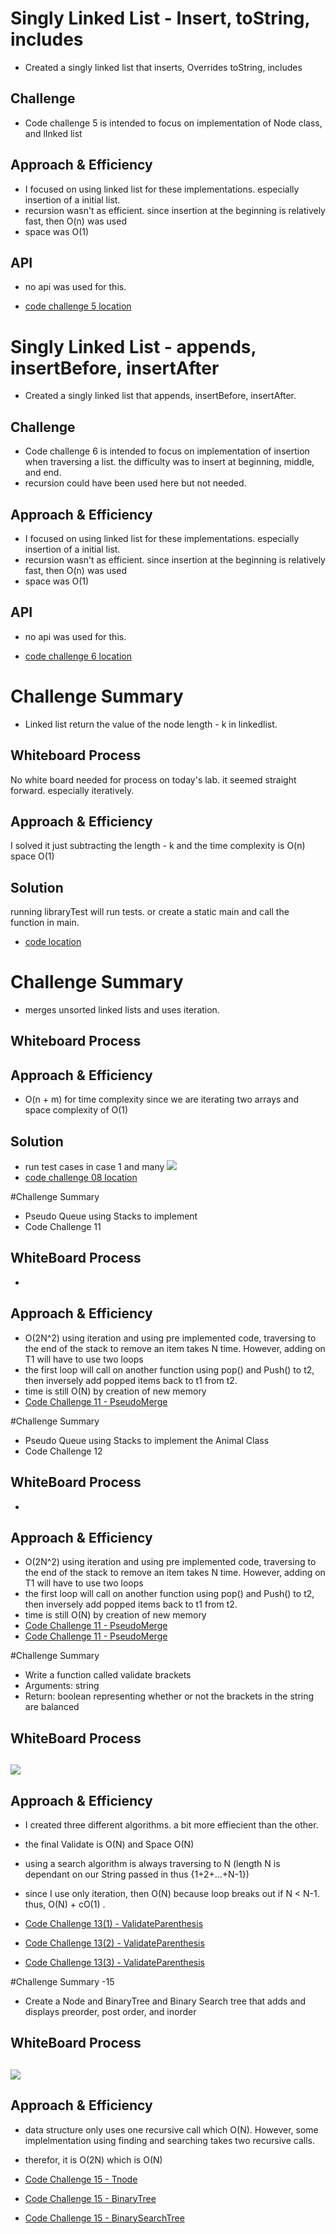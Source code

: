 # Singly Linked List - Insert, toString, includes
- Created a singly linked list that inserts, Overrides toString, includes

## Challenge
- Code challenge 5 is intended to focus on implementation of Node class, and lInked list

## Approach & Efficiency
- I focused on using linked list for these implementations. especially insertion of a initial list.
- recursion wasn't as efficient. since insertion at the beginning is relatively fast, then O(n) was used
- space was O(1)

## API
- no api was used for this.

- [code challenge 5 location](app/src/main/java/linked/list)
# Singly Linked List - appends, insertBefore, insertAfter
- Created a singly linked list that appends, insertBefore, insertAfter.

## Challenge
- Code challenge 6 is intended to focus on implementation of insertion when traversing a list. the difficulty was to insert at beginning, middle, and end.
- recursion could have been used here but not needed.

## Approach & Efficiency
- I focused on using linked list for these implementations. especially insertion of a initial list.
- recursion wasn't as efficient. since insertion at the beginning is relatively fast, then O(n) was used
- space was O(1)

## API
- no api was used for this.

- [code challenge 6 location](app/src/main/java/linked/list)

# Challenge Summary
- Linked list return the value of the node  length - k in linkedlist.

## Whiteboard Process
No white board needed for process on today's lab. it seemed straight forward. especially iteratively.

## Approach & Efficiency
I solved it just subtracting the length - k and the time complexity is O(n) space O(1)
## Solution
running libraryTest will run tests. or create a static main and call the function in main.

- [code location](app/src/main/java/linked/list)

# Challenge Summary
- merges unsorted linked lists and uses iteration.
## Whiteboard Process
<!-- Embedded whiteboard image -->

## Approach & Efficiency
- O(n + m) for time complexity since we are iterating two arrays and space complexity of O(1)
## Solution
- run test cases in case 1 and many
 ![](../datastructures/Public/Code-Challenge-08.png)
- [code challenge 08 location](app/src/main/java/linked/list)


#Challenge Summary
- Pseudo Queue using Stacks to implement
- Code Challenge 11
## WhiteBoard Process
-
## Approach & Efficiency
- O(2N^2) using iteration and using pre implemented code, traversing to the end of the stack to remove an item takes N time. However, adding on T1 will have to use two loops
- the first loop will call on another function using pop() and Push() to t2, then inversely add popped items back to t1 from t2.
- time is still O(N) by creation of new memory
- [Code Challenge 11 - PseudoMerge](../datastructures/lib/src/main/java/datastructures/queue/PseudoQueue.java)



#Challenge Summary
- Pseudo Queue using Stacks to implement the Animal Class
- Code Challenge 12
## WhiteBoard Process
-
## Approach & Efficiency
- O(2N^2) using iteration and using pre implemented code, traversing to the end of the stack to remove an item takes N time. However, adding on T1 will have to use two loops
- the first loop will call on another function using pop() and Push() to t2, then inversely add popped items back to t1 from t2.
- time is still O(N) by creation of new memory
- [Code Challenge 11 - PseudoMerge](../datastructures/lib/src/main/java/datastructures/animal/Animal.java)
- [Code Challenge 11 - PseudoMerge](../datastructures/lib/src/main/java/datastructures/animal/AnimalShelter.java)


#Challenge Summary
- Write a function called validate brackets
- Arguments: string
- Return: boolean representing whether or not the brackets in the string are balanced
## WhiteBoard Process
![](../datastructures/Public/Code-Challenge-13.jpg)
-
## Approach & Efficiency
- I created three different algorithms. a bit more effiecient than the other.
- the final Validate is O(N) and Space O(N)
- using a search algorithm is always traversing to N (length N is dependant on our String passed in thus {1+2+...+N-1})
- since I use only iteration, then O(N) because loop breaks out if N < N-1. thus, O(N) + cO(1) .

- [Code Challenge 13(1) - ValidateParenthesis](../datastructures/lib/src/main/java/datastructures/validatebrackets/ValidateParenth.java)
- [Code Challenge 13(2) - ValidateParenthesis](../datastructures/lib/src/main/java/datastructures/validatebrackets/ValidateParenthesis.java)
- [Code Challenge 13(3) - ValidateParenthesis](../datastructures/lib/src/main/java/datastructures/validatebrackets/ValidParenth3.java)


#Challenge Summary -15
- Create a Node and BinaryTree and Binary Search tree that adds and displays preorder, post order, and inorder
## WhiteBoard Process
![](../datastructures/Public/Code-Challenge-15.jpg)
-
## Approach & Efficiency
- data structure only uses one recursive call which O(N). However, some implelmentation using finding and searching takes two recursive calls.
- therefor, it is O(2N) which is O(N)

- [Code Challenge 15 - Tnode](../datastructures/lib/src/main/java/datastructures/tree/Node.java)
- [Code Challenge 15 - BinaryTree](../datastructures/lib/src/main/java/datastructures/tree/BinaryTree.java)
- [Code Challenge 15 - BinarySearchTree](../datastructures/lib/src/main/java/datastructures/tree/BinarySearchTree.java)

